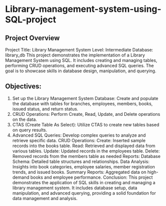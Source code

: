 # Library-management-system-using-SQL-project
  ## Project Overview
  Project Title: Library Management System
  Level: Intermediate
  Database: library_db
  This project demonstrates the implementation of a Library Management System using SQL. It includes creating and managing tables, performing CRUD operations, and executing advanced SQL queries. The goal is to 
  showcase skills in database design, manipulation, and querying.
   ## Objectives:
   1. Set up the Library Management System Database: Create and populate the database with tables for branches, employees, members, books, issued status, and return status.
   2. CRUD Operations: Perform Create, Read, Update, and Delete operations on the data.
   3. CTAS (Create Table As Select): Utilize CTAS to create new tables based on query results.
   4. Advanced SQL Queries: Develop complex queries to analyze and retrieve specific data.
   CRUD Operations:
   Create: Inserted sample records into the books table.
   Read: Retrieved and displayed data from various tables.
   Update: Updated records in the employees table.
   Delete: Removed records from the members table as needed
   Reports:
   Database Schema: Detailed table structures and relationships.
   Data Analysis: Insights into book categories, employee salaries, member registration trends, and issued books.
   Summary Reports: Aggregated data on high-demand books and employee performance.
   Conclusion:
   This project demonstrates the application of SQL skills in creating and managing a library management system. It includes database setup, data manipulation, and advanced querying, providing a solid foundation 
   for data management and analysis.
  





